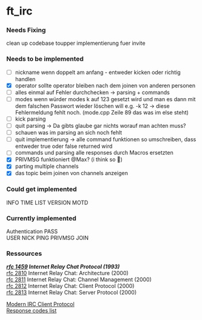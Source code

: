 # ft_irc

### Needs Fixing
clean up codebase
toupper implementierung fuer invite

### Needs to be implemented 
- [ ]  nickname wenn doppelt am anfang - entweder kicken oder richtig handlen
- [X]  operator sollte operator bleiben nach dem joinen von anderen personen
- [ ]  alles einmal auf Fehler durchchecken → parsing + commands
- [ ]  modes wenn würder modes k auf 123 gesetzt wird und man es dann mit dem falschen Passwort wieder löschen will e.g. -k 12 → diese Fehlermeldung fehlt noch. (mode.cpp Zeile 89 das was im else steht)
- [ ]  kick parsing
- [ ]  quit parsing -> Da gibts glaube gar nichts worauf man achten muss?
- [ ]  schauen was im parsing an sich noch fehlt
- [ ]  quit implementierung → alle command funktionen so umschreiben, dass entweder true oder false returned wird
- [ ]  commands und parsing alle responses durch Macros ersetzten
- [X]  PRIVMSG funktioniert @Max? (i think so 👀)
- [X]  parting multiple channels
- [X]  das topic beim joinen von channels anzeigen

### Could get implemented
INFO
TIME
LIST
VERSION
MOTD

### Currently implemented
Authentication
PASS  
USER
NICK
PING
PRIVMSG
JOIN

### Ressources
***[rfc 1459](https://www.rfc-editor.org/rfc/rfc1459) Internet Relay Chat Protocol (1993)***  
[rfc 2810](https://www.rfc-editor.org/rfc/rfc2810) Internet Relay Chat: Architecture (2000)  
[rfc 2811](https://www.rfc-editor.org/rfc/rfc2811) Internet Relay Chat: Channel Management (2000)  
[rfc 2812](https://www.rfc-editor.org/rfc/rfc2812) Internet Relay Chat: Client Protocol (2000)  
[rfc 2813](https://www.rfc-editor.org/rfc/rfc2813) Internet Relay Chat: Server Protocol (2000)  

[Modern IRC Client Protocol](https://modern.ircdocs.horse/)  
[Response codes list](https://www.alien.net.au/irc/irc2numerics.html)  
